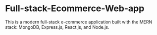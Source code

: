 # Full-stack-Ecommerce-Web-app
This is a modern full-stack e-commerce application built with the MERN stack: MongoDB, Express.js, React.js, and Node.js. 
